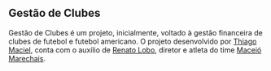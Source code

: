 

## Gestão de Clubes

Gestão de Clubes é um projeto, inicialmente, voltado à gestão financeira de clubes de futebol e futebol americano. O projeto desenvolvido por [Thiago Maciel](https://github.com/thiagomrvieira), conta com o auxílio de [Renato Lobo](https://www.facebook.com/renato.lobo.779), diretor e atleta do time [Maceió Marechais](https://pt.wikipedia.org/wiki/Macei%C3%B3_Marechais ). 






